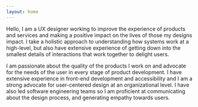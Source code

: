 ```yaml
---
layout: home
---
```

<p>Hello, I am a UX designer working to improve the experience of products and services and making a positive impact on the lives of those my designs impact. I take a holistic approach to understanding how systems work at a high-level, but also have extensive experience of getting down into the smallest details of interactions that work together to delight users.</p>
<p>I am passionate about the quality of the products I work on and advocate for the needs of the user in every stage of product development. I have extensive experience in front-end development and accessibility and I am a strong advocate for user-centered design at an organizational level. I have also led software engineering teams so I am proficient at communicating about the design process, and generating empathy towards users.
</p>
